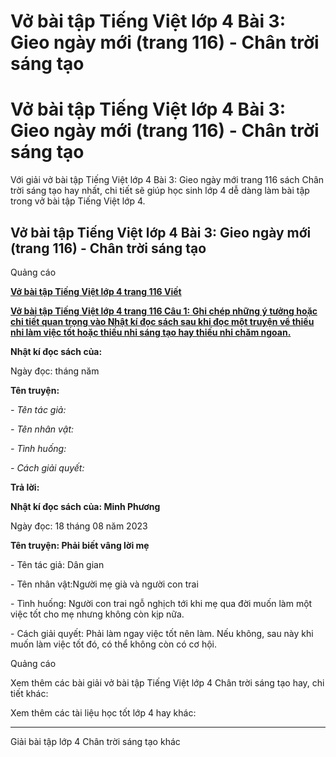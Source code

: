 # Vở bài tập Tiếng Việt lớp 4 Bài 3: Gieo ngày mới (trang 116) - Chân trời sáng tạo

# Vở bài tập Tiếng Việt lớp 4 Bài 3: Gieo ngày mới (trang 116) - Chân trời sáng tạo

Với giải vở bài tập Tiếng Việt lớp 4 Bài 3: Gieo ngày mới trang 116 sách Chân trời sáng tạo hay nhất, chi tiết sẽ giúp học sinh lớp 4 dễ dàng làm bài tập trong vở bài tập Tiếng Việt lớp 4.

## Vở bài tập Tiếng Việt lớp 4 Bài 3: Gieo ngày mới (trang 116) - Chân trời sáng tạo

Quảng cáo

[**Vở bài tập Tiếng Việt lớp 4 trang 116 Viết**](https://vietjack.com/vbt-tieng-viet-4-ct/viet-trang-116-vbt-tieng-viet-4-tap-1.jsp)

[**Vở bài tập Tiếng Việt lớp 4 trang 116 Câu 1:** **Ghi chép những ý tưởng hoặc chi tiết quan trọng vào Nhật kí đọc sách sau khi đọc một truyện về thiếu nhi làm việc tốt hoặc thiếu nhi sáng tạo hay thiếu nhi chăm ngoan.**](https://vietjack.com/vbt-tieng-viet-4-ct/ghi-chep-nhung-y-tuong-hoac-chi-tiet-quan-trong-vm.jsp)

**Nhật kí đọc sách của:**

Ngày đọc: tháng năm 

**Tên truyện:**

_\- Tên tác giả:_

_\- Tên nhân vật:_

_\- Tình huống:_

_\- Cách giải quyết:_

**Trả lời:**

**Nhật kí đọc sách của: Minh Phương**

Ngày đọc: 18 tháng 08 năm 2023

**Tên truyện: Phải biết vâng lời mẹ**

\- Tên tác giả: Dân gian

\- Tên nhân vật:Người mẹ già và người con trai

\- Tình huống: Người con trai ngỗ nghịch tới khi mẹ qua đời muốn làm một việc tốt cho mẹ nhưng không còn kịp nữa.

\- Cách giải quyết: Phải làm ngay việc tốt nên làm. Nếu không, sau này khi muốn làm việc tốt đó, có thể không còn có cơ hội.

Quảng cáo

Xem thêm các bài giải vở bài tập Tiếng Việt lớp 4 Chân trời sáng tạo hay, chi tiết khác:

Xem thêm các tài liệu học tốt lớp 4 hay khác:

* * *

Giải bài tập lớp 4 Chân trời sáng tạo khác
